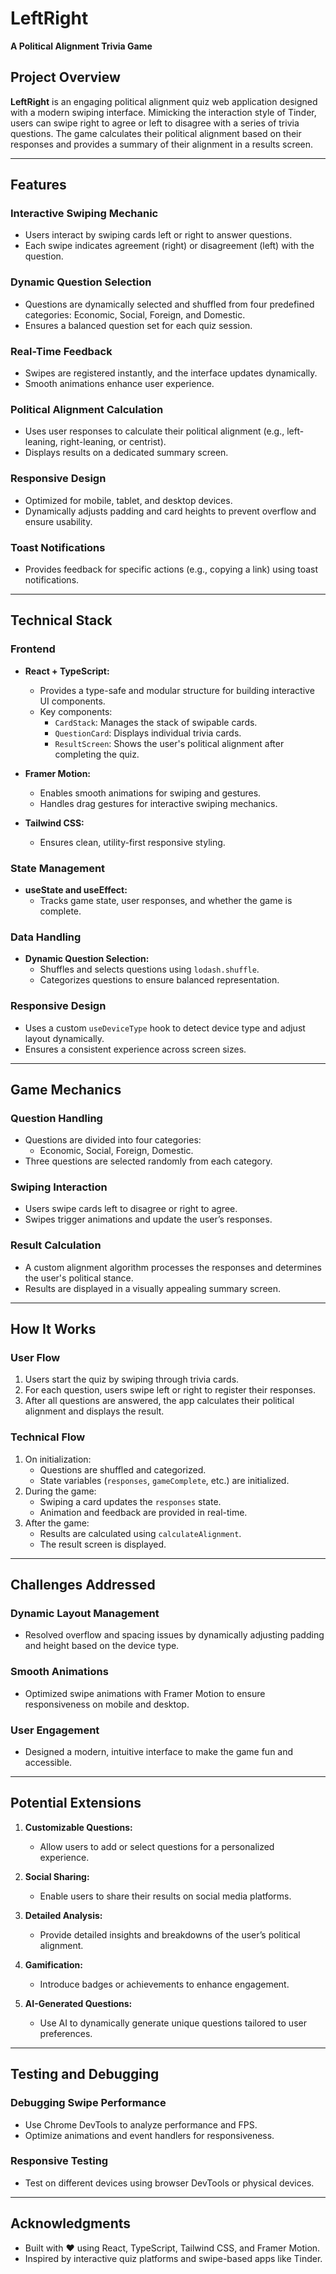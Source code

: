 # LeftRight

**A Political Alignment Trivia Game**

## **Project Overview**
**LeftRight** is an engaging political alignment quiz web application designed with a modern swiping interface. Mimicking the interaction style of Tinder, users can swipe right to agree or left to disagree with a series of trivia questions. The game calculates their political alignment based on their responses and provides a summary of their alignment in a results screen.

---

## **Features**

### **Interactive Swiping Mechanic**
- Users interact by swiping cards left or right to answer questions.
- Each swipe indicates agreement (right) or disagreement (left) with the question.

### **Dynamic Question Selection**
- Questions are dynamically selected and shuffled from four predefined categories: Economic, Social, Foreign, and Domestic.
- Ensures a balanced question set for each quiz session.

### **Real-Time Feedback**
- Swipes are registered instantly, and the interface updates dynamically.
- Smooth animations enhance user experience.

### **Political Alignment Calculation**
- Uses user responses to calculate their political alignment (e.g., left-leaning, right-leaning, or centrist).
- Displays results on a dedicated summary screen.

### **Responsive Design**
- Optimized for mobile, tablet, and desktop devices.
- Dynamically adjusts padding and card heights to prevent overflow and ensure usability.

### **Toast Notifications**
- Provides feedback for specific actions (e.g., copying a link) using toast notifications.

---

## **Technical Stack**

### **Frontend**
- **React + TypeScript:**
  - Provides a type-safe and modular structure for building interactive UI components.
  - Key components:
    - `CardStack`: Manages the stack of swipable cards.
    - `QuestionCard`: Displays individual trivia cards.
    - `ResultScreen`: Shows the user's political alignment after completing the quiz.

- **Framer Motion:**
  - Enables smooth animations for swiping and gestures.
  - Handles drag gestures for interactive swiping mechanics.

- **Tailwind CSS:**
  - Ensures clean, utility-first responsive styling.

### **State Management**
- **useState and useEffect:**
  - Tracks game state, user responses, and whether the game is complete.

### **Data Handling**
- **Dynamic Question Selection:**
  - Shuffles and selects questions using `lodash.shuffle`.
  - Categorizes questions to ensure balanced representation.

### **Responsive Design**
- Uses a custom `useDeviceType` hook to detect device type and adjust layout dynamically.
- Ensures a consistent experience across screen sizes.

---

## **Game Mechanics**

### **Question Handling**
- Questions are divided into four categories:
  - Economic, Social, Foreign, Domestic.
- Three questions are selected randomly from each category.

### **Swiping Interaction**
- Users swipe cards left to disagree or right to agree.
- Swipes trigger animations and update the user’s responses.

### **Result Calculation**
- A custom alignment algorithm processes the responses and determines the user's political stance.
- Results are displayed in a visually appealing summary screen.

---

## **How It Works**

### **User Flow**
1. Users start the quiz by swiping through trivia cards.
2. For each question, users swipe left or right to register their responses.
3. After all questions are answered, the app calculates their political alignment and displays the result.

### **Technical Flow**
1. On initialization:
   - Questions are shuffled and categorized.
   - State variables (`responses`, `gameComplete`, etc.) are initialized.
2. During the game:
   - Swiping a card updates the `responses` state.
   - Animation and feedback are provided in real-time.
3. After the game:
   - Results are calculated using `calculateAlignment`.
   - The result screen is displayed.

---

## **Challenges Addressed**

### **Dynamic Layout Management**
- Resolved overflow and spacing issues by dynamically adjusting padding and height based on the device type.

### **Smooth Animations**
- Optimized swipe animations with Framer Motion to ensure responsiveness on mobile and desktop.

### **User Engagement**
- Designed a modern, intuitive interface to make the game fun and accessible.

---

## **Potential Extensions**
1. **Customizable Questions:**
   - Allow users to add or select questions for a personalized experience.

2. **Social Sharing:**
   - Enable users to share their results on social media platforms.

3. **Detailed Analysis:**
   - Provide detailed insights and breakdowns of the user’s political alignment.

4. **Gamification:**
   - Introduce badges or achievements to enhance engagement.

5. **AI-Generated Questions:**
   - Use AI to dynamically generate unique questions tailored to user preferences.

---

## **Testing and Debugging**

### **Debugging Swipe Performance**
- Use Chrome DevTools to analyze performance and FPS.
- Optimize animations and event handlers for responsiveness.

### **Responsive Testing**
- Test on different devices using browser DevTools or physical devices.

---

## **Acknowledgments**
- Built with ❤️ using React, TypeScript, Tailwind CSS, and Framer Motion.
- Inspired by interactive quiz platforms and swipe-based apps like Tinder.

